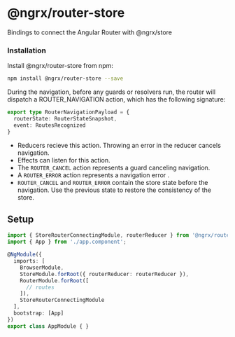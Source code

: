 # @ngrx/router-store

Bindings to connect the Angular Router with @ngrx/store

### Installation
Install @ngrx/router-store from npm:

```bash
npm install @ngrx/router-store --save
```

During the navigation, before any guards or resolvers run, the router will dispatch a ROUTER_NAVIGATION action, which has the following signature:

```ts
export type RouterNavigationPayload = {
  routerState: RouterStateSnapshot,
  event: RoutesRecognized
}
```

- Reducers recieve this action. Throwing an error in the reducer cancels navigation.
- Effects can listen for this action.
- The `ROUTER_CANCEL` action represents a guard canceling navigation.
- A `ROUTER_ERROR` action represents a navigation error .
- `ROUTER_CANCEL` and `ROUTER_ERROR` contain the store state before the navigation. Use the previous state to restore the consistency of the store.

## Setup

```ts
import { StoreRouterConnectingModule, routerReducer } from '@ngrx/router-store';
import { App } from './app.component';

@NgModule({
  imports: [
    BrowserModule,
    StoreModule.forRoot({ routerReducer: routerReducer }),
    RouterModule.forRoot([
      // routes
    ]),
    StoreRouterConnectingModule
  ],
  bootstrap: [App]
})
export class AppModule { }
```
